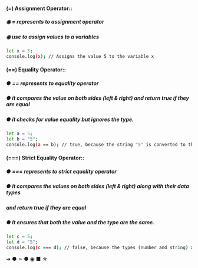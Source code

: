 #### (=) Assignment Operator::
##### ◉ = represents to assignment operator 
##### ◉ use to  assign values to a variables

```bash
let x = 5; 
console.log(x); // Assigns the value 5 to the variable x
```


#### (==) Equality Operator::
##### ● == represents to equality operator 
##### ● it compares the value on both sides (left & right) and return true if they are equal
##### ● it checks for value equality but ignores the type.

```bash
let a = 5;
let b = "5";
console.log(a == b); // true, because the string "5" is converted to the number 5 before comparison
```


#### (===) Strict Equality Operator::
##### ● === represents to strict equality operator
##### ● it compares the values on both sides (left & right) along with their data types 
#####    and return true if they are equal
##### ● It ensures that both the value and the type are the same.

```bash
let c = 5;
let d = "5";
console.log(c === d); // false, because the types (number and string) are different
```

➔
●
➣
●
◉
■
☆
